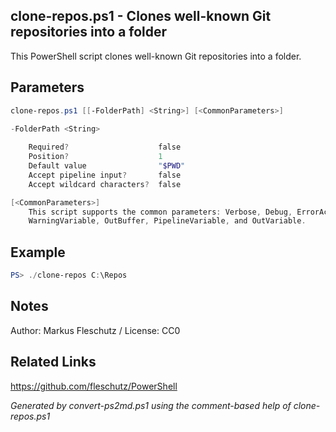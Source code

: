 ## clone-repos.ps1 - Clones well-known Git repositories into a folder

This PowerShell script clones well-known Git repositories into a folder.

## Parameters
```powershell
clone-repos.ps1 [[-FolderPath] <String>] [<CommonParameters>]

-FolderPath <String>
    
    Required?                    false
    Position?                    1
    Default value                "$PWD"
    Accept pipeline input?       false
    Accept wildcard characters?  false

[<CommonParameters>]
    This script supports the common parameters: Verbose, Debug, ErrorAction, ErrorVariable, WarningAction, 
    WarningVariable, OutBuffer, PipelineVariable, and OutVariable.
```

## Example
```powershell
PS> ./clone-repos C:\Repos

```

## Notes
Author: Markus Fleschutz / License: CC0

## Related Links
https://github.com/fleschutz/PowerShell

*Generated by convert-ps2md.ps1 using the comment-based help of clone-repos.ps1*
